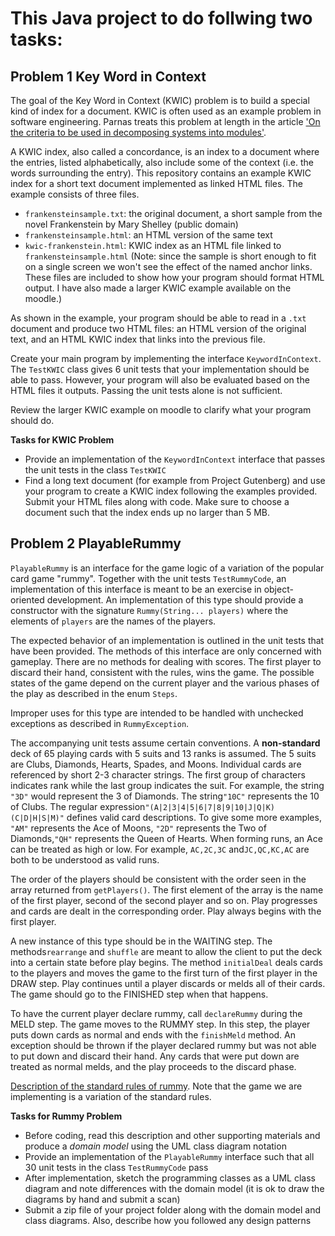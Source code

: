 # This Java project to do follwing two tasks:
## Problem 1 Key Word in Context

The goal of the Key Word in Context (KWIC) problem is to build a special kind of index for a document.  KWIC is often used as an example problem in software engineering.  Parnas treats this problem at length in the article ['On the criteria to be used in decomposing systems into modules'](https://dl.acm.org/citation.cfm?id=361623).  

A KWIC index, also called a concordance, is an index to a document where the entries, listed alphabetically, also include some of the context (i.e. the words surrounding the entry).  This repository contains an example KWIC index for a short text document implemented as linked HTML files.  The example consists of three files.  

- `frankensteinsample.txt`: the original document, a short sample from the novel Frankenstein by Mary Shelley (public domain)
- `frankensteinsample.html`: an HTML version of the same text
- `kwic-frankenstein.html`: KWIC index as an HTML file linked to `frankensteinsample.html` (Note: since the sample is short enough to fit on a single screen we won't see the effect of the named anchor links. These files are included to show how your program should format HTML output.  I have also made a larger KWIC example available on the moodle.)

As shown in the example, your program should be able to read in a `.txt` document and produce two HTML files: an HTML version of the original text, and an HTML KWIC index that links into the previous file.  

Create your main program by implementing the interface `KeywordInContext`.  The `TestKWIC` class gives 6 unit tests that your implementation should be able to pass.  However, your program will also be evaluated based on the HTML files it outputs.  Passing the unit tests alone is not sufficient.  

Review the larger KWIC example on moodle to clarify what your program should do.  

**Tasks for KWIC Problem**

- Provide an implementation of the `KeywordInContext` interface that passes the unit tests in the class `TestKWIC`
- Find a long text document (for example from Project Gutenberg) and use your program to create a KWIC index following the examples provided.  Submit your HTML files along with code.  Make sure to choose a document such that the index ends up no larger than 5 MB.   

## Problem 2 PlayableRummy

`PlayableRummy` is an interface for the game logic of a variation of the popular card game "rummy". Together with the unit tests <code>TestRummyCode</code>, an implementation of this interface is meant to be an exercise in object-oriented development. An implementation of this type should provide a constructor with the signature <code>Rummy(String... players)</code> where the elements of <code>players</code> are the names of the players.

The expected behavior of an implementation is outlined in the unit tests that have been provided. The methods of this interface are only concerned with gameplay. There are no methods for dealing with scores. The first player to discard their hand, consistent with the rules, wins the game. The possible  states of the game depend on the current player and the various phases of the play as described in the enum <code>Steps</code>.

Improper uses for this type are intended to be handled with unchecked exceptions as described in <code>RummyException</code>.

The accompanying unit tests assume certain conventions. A <b>non-standard</b> deck of 65 playing cards with 5 suits and 13 ranks is assumed. The 5 suits are Clubs, Diamonds, Hearts, Spades, and Moons. Individual cards are referenced by short 2-3 character strings. The first group of characters indicates rank while the last group indicates the suit. For example, the string <code>"3D"</code> would represent the 3 of Diamonds. The string<code>"10C"</code> represents the 10 of Clubs. The regular expression<code>"(A|2|3|4|5|6|7|8|9|10|J|Q|K)(C|D|H|S|M)"</code> defines valid card descriptions. To give some more examples, <code>"AM"</code> represents the Ace of Moons, <code>"2D"</code> represents the Two of Diamonds,<code>"QH"</code> represents the Queen of Hearts. When forming runs, an Ace can be treated as high or low. For example, <code>AC,2C,3C</code> and<code>JC,QC,KC,AC</code> are both to be understood as valid runs.

The order of the players should be consistent with the order seen in the array returned from <code>getPlayers()</code>. The first element of the array is the name of the first player, second of the second player and so on. Play progresses and cards are dealt in the corresponding order. Play always begins with the first player.

A new instance of this type should be in the WAITING step. The methods<code>rearrange</code> and <code>shuffle</code> are meant to allow the client to put the deck into a certain state before play begins. The method <code>initialDeal</code> deals cards to the players and moves the game to the first turn of the first player in the DRAW step. Play continues until a player discards or melds all of their cards. The game should go to the FINISHED step when that happens.

To have the current player declare rummy, call `declareRummy` during the MELD step.  The game moves to the RUMMY step.  In this step, the player puts down cards as normal and ends with the `finishMeld` method.  An exception should be thrown if the player declared rummy but was not able to put down and discard their hand.  Any cards that were put down are treated as normal melds, and the play proceeds to the discard phase.  

[Description of the standard rules of rummy](https://bicyclecards.com/how-to-play/rummy-rum/).  Note that the game we are implementing is a variation of the standard rules.   

**Tasks for Rummy Problem**

- Before coding, read this description and other supporting materials and produce a *domain model* using the UML class diagram notation
- Provide an implementation of the `PlayableRummy` interface such that all 30 unit tests in the class `TestRummyCode` pass
- After implementation, sketch the programming classes as a UML class diagram and note differences with the domain model (it is ok to draw the diagrams by hand and submit a scan)
- Submit a zip file of your project folder along with the domain model and class diagrams.  Also, describe how you followed any design patterns
